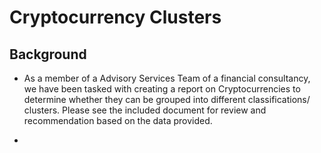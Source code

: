 # Cryptocurrency Clusters

## Background

* As a member of a Advisory Services Team of a financial consultancy, we have been tasked with creating a report on Cryptocurrencies to determine whether they can be grouped into different classifications/ clusters.  Please see the included document for review and recommendation based on the data provided. 


-
